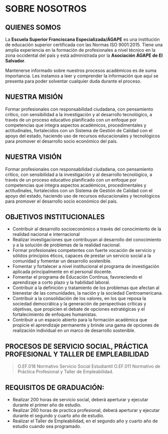 # SOBRE NOSOTROS

## QUIENES SOMOS

La **Escuela Superior Franciscana Especializada/ÁGAPE** es una institución de educación superior certificada con las Normas ISO 9001:2015. Tiene una amplia experiencia en la formación de profesionales a nivel técnico en la zona occidental del país y está administrada por la **Asociación ÁGAPE de El Salvador**.

Mantenerse informado sobre nuestros procesos académicos es de suma importancia. Les instamos a leer y comprender la información que aquí se presenta para poder solventar cualquier duda durante el proceso.

## NUESTRA MISIÓN

Formar profesionales con responsabilidad ciudadana, con
pensamiento crítico, con sensibilidad a la investigación y al desarrollo
tecnológico, a través de un proceso educativo planificado con un
enfoque por competencias que integra aspectos académicos,
procedimentales y actitudinales, fortalecidos con un Sistema de
Gestión de Calidad con el apoyo del estado, haciendo uso de
recursos educacionales y tecnológicos para promover el desarrollo
socio económico del país.

## NUESTRA VISIÓN

Formar profesionales con responsabilidad ciudadana, con
pensamiento crítico, con sensibilidad a la investigación y al desarrollo
tecnológico, a través de un proceso educativo planificado con un
enfoque por competencias que integra aspectos académicos,
procedimentales y actitudinales, fortalecidos con un Sistema de
Gestión de Calidad con el apoyo del estado, haciendo uso de
recursos educacionales y tecnológicos para promover el desarrollo
socio económico del país.

## OBJETIVOS INSTITUCIONALES

- Contribuir al desarrollo socioeconómico a través del conocimiento
de la realidad nacional e internacional
- Realizar investigaciones que contribuyan al desarrollo del
conocimiento y a la solución de problemas de la realidad nacional.
- Formar profesionales competentes con fuerte vocación de servicio
y sólidos principios éticos, capaces de prestar un servicio social a la
comunidad y fomentar un desarrollo sostenible.
- Fomentar y fortalecer a nivel institucional el programa de
investigación aplicada principalmente en el personal docente.
- Fomentar el programa de Educación Continua, favoreciendo el
aprendizaje a corto plazo y la habilidad laboral.
- Contribuir a la definición y tratamiento de los problemas que afectan
al bienestar de las comunidades, la nación y la sociedad
Centroamericana.
- Contribuir a la consolidación de los valores, en los que reposa la
sociedad democrática y la generación de perspectivas críticas y
objetivas, que propicien el debate de opciones estratégicas y el
fortalecimiento de enfoques humanistas.
- Contribuir a un espacio abierto para la formación académica que
propicie el aprendizaje permanente y brinde una gama de opciones
de realización individual en un marco de desarrollo sostenible.



## PROCESOS DE SERVICIO SOCIAL, PRÁCTICA PROFESIONAL Y TALLER DE EMPLEABILIDAD

> O.EF.018 Normativo Servicio Social Estudiantil O.EF.011 Normativo de Práctica Profesional y Taller de Empleabilidad.

## REQUISITOS DE GRADUACIÓN:
- Realizar 200 horas de servicio social, deberá aperturar y 
ejecutar durante el primer año de estudio.
- Realizar 260 horas de practica profesional, deberá aperturar y 
ejecutar durante el segundo y cuarto año de estudio. 
- Realizar el Taller de Empleabilidad, en el segundo año y cuarto 
año de estudio cuando sea programado. 